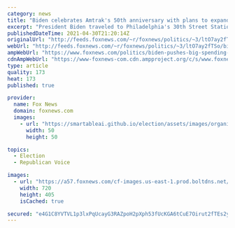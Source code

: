 ```yaml
---
category: news
title: "Biden celebrates Amtrak's 50th anniversary with plans to expand the railway"
excerpt: "President Biden traveled to Philadelphia's 30th Street Station Friday to celebrate the 50th anniversary of Amtrak’s first rail ride, from New York City to Philadelphia, and tout a grand future for the federally funded train system."
publishedDateTime: 2021-04-30T21:20:14Z
originalUrl: "http://feeds.foxnews.com/~r/foxnews/politics/~3/ltO7ay2fTSo/biden-pushes-big-spending-package-celebrates-amtraks-50th-anniversary"
webUrl: "http://feeds.foxnews.com/~r/foxnews/politics/~3/ltO7ay2fTSo/biden-pushes-big-spending-package-celebrates-amtraks-50th-anniversary"
ampWebUrl: "https://www.foxnews.com/politics/biden-pushes-big-spending-package-celebrates-amtraks-50th-anniversary.amp"
cdnAmpWebUrl: "https://www-foxnews-com.cdn.ampproject.org/c/s/www.foxnews.com/politics/biden-pushes-big-spending-package-celebrates-amtraks-50th-anniversary.amp"
type: article
quality: 173
heat: 173
published: true

provider:
  name: Fox News
  domain: foxnews.com
  images:
    - url: "https://smartableai.github.io/election/assets/images/organizations/foxnews.com-50x50.jpg"
      width: 50
      height: 50

topics:
  - Election
  - Republican Voice

images:
  - url: "https://a57.foxnews.com/cf-images.us-east-1.prod.boltdns.net/v1/static/694940094001/26b2595f-106b-4afe-87c5-d67bef930299/1dc49e81-ee56-43ec-a666-b968f01aa9c5/1280x720/match/720/405/image.jpg?ve=1&tl=1"
    width: 720
    height: 405
    isCached: true

secured: "e4G1C8YVTVL1p3lxPqUcayG3RAZpoH2pXph53fUcKGA6tCuE7Oirut2fTEs2y6FkK7GItic8RuZpZAfIpKYFZLt8f/HgIoYdx4NA6UZV8srcZg+UMLopO2R9PjmsPZOP3ABEAJEsT7jc1sp1XXS7S3zg90u7wF0ahOfmjKrAP16cuj8e61ZBtNw82cvOSBDcZtzf75aFSqQGRNA5drzosg8fZq3KXLfWnSm52jrJ5QxnzX5WayRPJQtSxCi8nhnpYwzzjdTuG8ZQACu5mG3llYTaI5ZiKFZmPDzzjDXTJG1hsF9givDEANo1iwfHwkH28ABoLuxfOI5Fb0aRwUitDfhGyLpAV7a25jQt69fu2Ek=;A1OufF8t6F+DaGk+bYNDxQ=="
---
```


